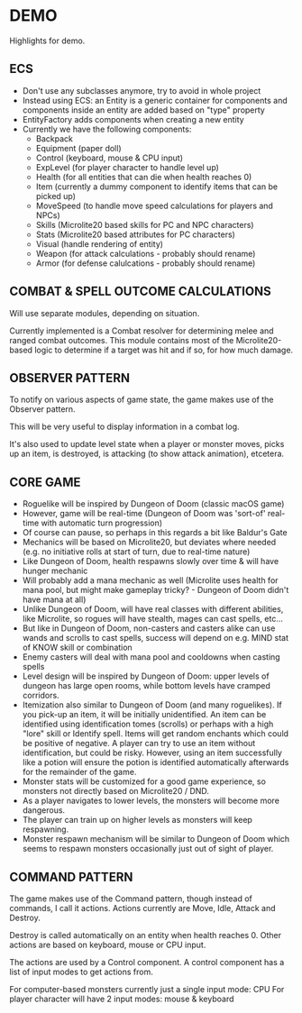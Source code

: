 # DEMO

Highlights for demo.

## ECS 

* Don't use any subclasses anymore, try to avoid in whole project
* Instead using ECS: an Entity is a generic container for components and components inside an entity are added based on "type" property
* EntityFactory adds components when creating a new entity
* Currently we have the following components:
	- Backpack
	- Equipment (paper doll)
	- Control (keyboard, mouse & CPU input)
	- ExpLevel (for player character to handle level up)
	- Health (for all entities that can die when health reaches 0)
	- Item (currently a dummy component to identify items that can be picked up)
	- MoveSpeed (to handle move speed calculations for players and NPCs)
	- Skills (Microlite20 based skills for PC and NPC characters)
	- Stats (Microlite20 based attributes for PC characters)
	- Visual (handle rendering of entity)
	- Weapon (for attack calculations - probably should rename)
	- Armor (for defense calulcations - probably should rename)

## COMBAT & SPELL OUTCOME CALCULATIONS

Will use separate modules, depending on situation.

Currently implemented is a Combat resolver for determining melee and ranged combat outcomes. This module contains most of the Microlite20-based logic to determine if a target was hit and if so, for how much damage.

## OBSERVER PATTERN

To notify on various aspects of game state, the game makes use of the Observer pattern.

This will be very useful to display information in a combat log. 

It's also used to update level state when a player or monster moves, picks up an item, is destroyed, is attacking (to show attack animation), etcetera.

## CORE GAME

* Roguelike will be inspired by Dungeon of Doom (classic macOS game)
* However, game will be real-time (Dungeon of Doom was 'sort-of' real-time with automatic turn progression)
* Of course can pause, so perhaps in this regards a bit like Baldur's Gate
* Mechanics will be based on Microlite20, but deviates where needed (e.g. no initiative rolls at start of turn, due to real-time nature)
* Like Dungeon of Doom, health respawns slowly over time & will have hunger mechanic
* Will probably add a mana mechanic as well (Microlite uses health for mana pool, but might make gameplay tricky? - Dungeon of Doom didn't have mana at all)
* Unlike Dungeon of Doom, will have real classes with different abilities, like Microlite, so rogues will have stealth, mages can cast spells, etc...
* But like in Dungeon of Doom, non-casters and casters alike can use wands and scrolls to cast spells, success will depend on e.g. MIND stat of KNOW skill or combination
* Enemy casters will deal with mana pool and cooldowns when casting spells
* Level design will be inspired by Dungeon of Doom: upper levels of dungeon has large open rooms, while bottom levels have cramped corridors.
* Itemization also similar to Dungeon of Doom (and many roguelikes). If you pick-up an item, it will be initially unidentified. An item can be identified using identification tomes (scrolls) or perhaps with a high "lore" skill or Identify spell. Items will get random enchants which could be positive of negative. A player can try to use an item without identification, but could be risky. However, using an item successfully like a potion will ensure the potion is identified automatically afterwards for the remainder of the game.
* Monster stats will be customized for a good game experience, so monsters not directly based on Microlite20 / DND.
* As a player navigates to lower levels, the monsters will become more dangerous.
* The player can train up on higher levels as monsters will keep respawning.
* Monster respawn mechanism will be similar to Dungeon of Doom which seems to respawn monsters occasionally just out of sight of player.

## COMMAND PATTERN

The game makes use of the Command pattern, though instead of commands, I call it actions. Actions currently are Move, Idle, Attack and Destroy.

Destroy is called automatically on an entity when health reaches 0. Other actions are based on keyboard, mouse or CPU input.

The actions are used by a Control component. A control component has a list of input modes to get actions from.

For computer-based monsters currently just a single input mode: CPU
For player character will have 2 input modes: mouse & keyboard






